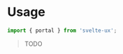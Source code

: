 <script lang="ts">
	import { subDays, subMonths } from 'date-fns';

	import Preview from '$lib/components/Preview.svelte';
	import Blockquote from '$docs/Blockquote.svelte';

	import portal from '$lib/actions/portal';
</script>

<h1>Usage</h1>

```js
import { portal } from 'svelte-ux';
```

<Blockquote>TODO</Blockquote>
